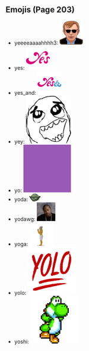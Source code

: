 
## Emojis (Page 203)

* yeeeeaaaahhhh3: ![yeeeeaaaahhhh3](output/yeeeeaaaahhhh3.png)
* yes: ![yes](output/yes.png)
* yes_and: ![yes_and](output/yes_and.png)
* yey: ![yey](output/yey.png)
* yo: ![yo](output/yo.png)
* yoda: ![yoda](output/yoda.gif)
* yodawg: ![yodawg](output/yodawg.jpg)
* yoga: ![yoga](output/yoga.gif)
* yolo: ![yolo](output/yolo.png)
* yoshi: ![yoshi](output/yoshi.gif)

